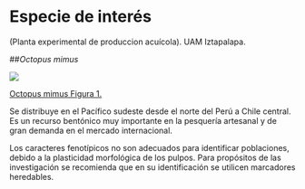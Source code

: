# Especie de interés


(Planta experimental de produccion acuícola). 
UAM Iztapalapa.

##*Octopus mimus*



![](http://www.cruesp.sp.gov.br/wp-content/uploads/poulpe-430x250.jpg)

[Octopus mimus Figura 1.](http://www.cruesp.sp.gov.br/wp-content/uploads/poulpe-430x250.jpg)

Se distribuye en el Pacífico sudeste desde el norte del Perú a Chile central. Es un recurso bentónico muy importante en la pesquería artesanal y de gran demanda en el mercado internacional.

Los caracteres fenotípicos no son adecuados para identificar poblaciones, debido a la plasticidad morfológica de los pulpos. Para propósitos de las investigación se recomienda que en su identificación se utilicen marcadores heredables. 




